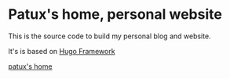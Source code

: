 # Patux's home, personal website

This is the source code to build my personal blog and website.

It's is based on [Hugo Framework](http://gohugo.io/)

[patux's home](http://patux.net)
